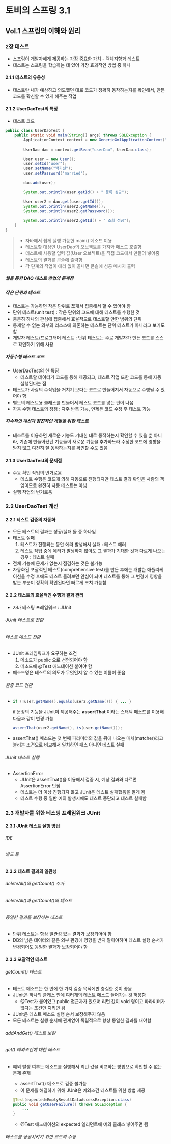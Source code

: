 # 토비의 스프링 3.1

## Vol.1 스프링의 이해와 원리

### 2장 테스트

- 스프링이 개발자에게 제공하는 가장 중요한 가치 - 객체지향과 테스트
- 테스트는 스프링을 학습하는 데 있어 가장 효과적인 방법 중 하나

#### 2.1.1 테스트의 유용성

- 테스트란 내가 예상하고 의도했던 대로 코드가 정확히 동작하는지를 확인해서, 만든 코드를 확신할 수 있게 해주는 작업

#### 2.1.2 UserDaoTest의 특징

- 테스트 코드

```java
public class UserDaoTest {
    public static void main(String[] args) throws SQLException {
        ApplicationContext context = new GenericXmlApplicationContext("applicationContext.xml");
        
        UserDao dao = context.getBean("userDao", UserDao.class);
        
        User user = new User();
        user.setId("user");
        user.setName("백기선");
        user.setPassword("married");
        
        dao.add(user);
        
        System.out.println(user.getId() + " 등록 성공");
        
        User user2 = dao.get(user.getId());
        System.out.println(user2.getName());
        System.out.println(user2.getPassword());
        
        System.out.println(user2.getId() + " 조회 성공");
    }
}
```

> - 자바에서 쉽게 실행 가능한 main() 메소드 이용
> - 테스트할 대상인 UserDao의 오브젝트를 가져와 메소드 호출함
> - 테스트에 사용할 입력 값(User 오브젝트)을 직접 코드에서 만들어 넣어줌
> - 테스트의 결과를 콘솔에 출력함
> - 각 단계의 작업이 에러 없이 끝나면 콘솔에 성공 메시지 출력

##### 웹을 통한 DAO 테스트 방법의 문제점

##### 작은 단위의 테스트

- 테스트는 가능하면 작은 단위로 쪼개서 집중해서 할 수 있어야 함
- 단위 테스트(unit test) : 작은 단위의 코드에 대해 테스트를 수행한 것
- 충분히 하나의 관심에 집중해서 효율적으로 테스트할 만한 범위의 단위
- 통제할 수 없는 외부의 리소스에 의존하는 테스트는 단위 테스트가 아니라고 보기도 함
- 개발자 테스트/프로그래머 테스트 : 단위 테스트는 주로 개발자가 만든 코드를 스스로 확인하기 위해 사용

##### 자동수행 테스트 코드

- UserDaoTest의 한 특징
  - 테스트할 데이터가 코드를 통해 제공되고, 테스트 작업 또한 코드를 통해 자동 실행된다는 점
- 테스트가 사람의 수작업을 거치기 보다는 코드로 만들어져서 자동으로 수행될 수 있어야 함
- 별도의 테스트용 클래스를 만들어서 테스트 코드를 넣는 편이 나음
- 자동 수행 테스트의 장점 : 자주 반복 가능, 언제든 코드 수정 후 테스트 가능


##### 지속적인 개선과 점진적인 개발을 위한 테스트

- 테스트를 이용하면 새로운 기능도 기대한 대로 동작하는지 확인할 수 있을 뿐 아니라, 기존에 만들어뒀던 기능들이 새로운 기능을 추가하느라 수정한 코드에 영향을 받지 않고 여전히 잘 동작하는지를 확인할 수도 있음

#### 2.1.3 UserDaoTest의 문제점

- 수동 확인 작업의 번거로움
  - 테스트 수행은 코드에 의해 자동으로 진행되지만 테스트 결과 확인은 사람의 책임이므로 완전히 자동 테스트는 아님
- 실행 작업의 번거로움

### 2.2 UserDaoTest 개선

#### 2.2.1 테스트 검증의 자동화

- 모든 테스트의 결과는 성공/실패 둘 중 하나임
- 테스트 실패
  1. 테스트가 진행되는 동안 에러 발생해서 실패 : 테스트 에러
  2. 테스트 작업 중에 에러가 발생하지 않아도 그 결과가 기대한 것과 다르게 나오는 경우 : 테스트 실패
- 전체 기능에 문제가 없는지 점검하는 것은 불가능
- 자동화된 포괄적인 테스트(comprehensive test)를 만든 후에는 개발한 애플리케이션을 수정 후에도 테스트 돌려보면 안심이 되며 테스트를 통해 그 변경에 영향을 받는 부분이 정확히 확인된다면 빠르게 조치 가능함


#### 2.2.2 테스트의 효율적인 수행과 결과 관리

- 자바 테스팅 프레임워크 : JUnit

###### JUnit 테스트로 전환

###### 테스트 메소드 전환

- JUnit 프레임워크가 요구하는 조건
  1. 메소드가 public 으로 선언되어야 함
  2. 메소드에 @Test 애노테이션 붙여야 함
- 메소드명은 테스트의 의도가 무엇인지 알 수 있는 이름이 좋음

###### 검증 코드 전환

- ```java
  if (!user.getName().equals(user2.getName())) { ... }
  ```

  if 문장의 기능을 JUnit이 제공해주는 **assertThat** 이라는 스태틱 메소드를 이용해 다음과 같이 변경 가능

  ```Java
  assertThat(user2.getName(), is(user.getName()));
  ```

- assertThat() 메소드는 첫 번째 파라미터의 값을 뒤에 나오는 매처(matcher)라고 불리는 조건으로 비교해서 일치하면 패스 아니면 테스트 실패

###### JUnit 테스트 실행

- AssertionError
  - JUnit은 assertThat()을 이용해서 검증 시, 예상 결과와 다르면 AssertionError 던짐
  - 테스트는 더 이상 진행되지 않고 JUnit은 테스트 실패했음을 알게 됨
  - 테스트 수행 중 일반 예외 발생시에도 테스트 중단되고 테스트 실패함

### 2.3 개발자를 위한 테스팅 프레임워크 JUnit

#### 2.3.1 JUnit 테스트 실행 방법

###### IDE

###### 빌드 툴

#### 2.3.2 테스트 결과의 일관성

###### deleteAll()의 getCount() 추가

###### deleteAll()과 getCount()의 테스트

###### 동일한 결과를 보장하는 테스트

- 단위 테스트는 항상 일관성 있는 결과가 보장되어야 함
- DB의 남은 데이터와 같은 외부 환경에 영향을 받지 말아야하며 테스트 실행 순서가 변경되어도 동일한 결과가 보장되어야 함

#### 2.3.3 포괄적인 테스트

###### getCount() 테스트

- 테스트 메소드는 한 번에 한 가지 검증 목적에만 충실한 것이 좋음
- JUnit은 하나의 클래스 안에 여러개의 테스트 메소드 들어가는 것 허용함
  - @Test가 붙어있고 public 접근자가 있으며 리턴 값이 void 형이고 파라미터가 없다는 조건만 지키면 됨
- JUnit은 테스트 메소드 실행 순서 보장해주지 않음
- 모든 테스트는 실행 순서에 관계없이 독립적으로 항상 동일한 결과를 내야함


###### addAndGet() 테스트 보완

###### get() 예외조건에 대한 테스트

- 예외 발생 여부는 메소드를 실행해서 리턴 값을 비교하는 방법으로 확인할 수 없는 문제 존재

  - assertThat() 메소드로 검증 불가능
  - 이 문제를 해결하기 위해 JUnit은 예외조건 테스트를 위한 방법 제공

  ```java
  @Test(expected=EmptyResultDataAccessException.class)
  public void getUserFailure() throws SQLException {
      ...
  }
  ```

  - @Test 애노테이션의 expected 엘리먼트에 예외 클래스 넣어주면 됨

###### 테스트를 성공시키기 위한 코드의 수정

